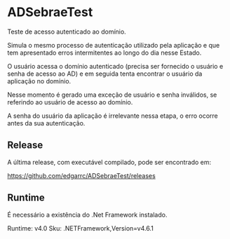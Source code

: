 # ADSebraeTest

Teste de acesso autenticado ao domínio.

Simula o mesmo processo de autenticação utilizado pela aplicação e que tem apresentado erros intermitentes ao longo do dia nesse Estado.

O usuário acessa o domínio autenticado (precisa ser fornecido o usuário e senha de acesso ao AD) e em seguida tenta encontrar o usuário da aplicação no domínio.

Nesse momento é gerado uma exceção de usuário e senha inválidos, se referindo ao usuário de acesso ao domínio.

A senha do usuário da aplicação é irrelevante nessa etapa, o erro ocorre antes da sua autenticação.

## Release

A última release, com executável compilado, pode ser encontrado em: 

https://github.com/edgarrc/ADSebraeTest/releases

## Runtime

É necessário a existência do .Net Framework instalado.

Runtime: v4.0
Sku: .NETFramework,Version=v4.6.1
